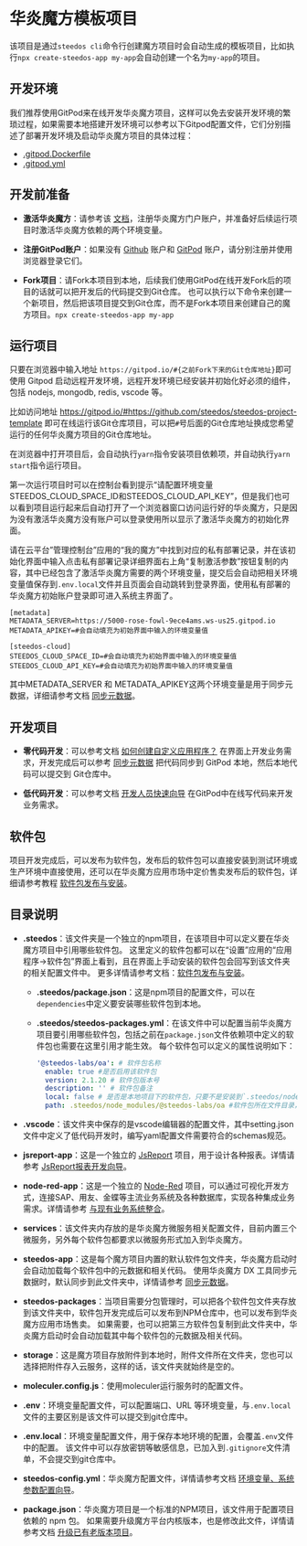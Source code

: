 # 华炎魔方模板项目

该项目是通过`steedos cli`命令行创建魔方项目时会自动生成的模板项目，比如执行`npx create-steedos-app my-app`会自动创建一个名为`my-app`的项目。

## 开发环境

我们推荐使用GitPod来在线开发华炎魔方项目，这样可以免去安装开发环境的繁琐过程，如果需要本地搭建开发环境可以参考以下Gitpod配置文件，它们分别描述了部署开发环境及启动华炎魔方项目的具体过程：

- [.gitpod.Dockerfile](.gitpod.Dockerfile)
- [.gitpod.yml](.gitpod.yml)

## 开发前准备

- **激活华炎魔方**：请参考该 [文档](https://www.steedos.cn/docs/deploy/deploy-activate)，注册华炎魔方门户账户，并准备好后续运行项目时激活华炎魔方依赖的两个环境变量。

- **注册GitPod账户**：如果没有 [Github](https://github.com/) 账户和 [GitPod](https://gitpod.io/) 账户，请分别注册并使用浏览器登录它们。

- **Fork项目**：请Fork本项目到本地，后续我们使用GitPod在线开发Fork后的项目的话就可以把开发后的代码提交到Git仓库。
也可以执行以下命令来创建一个新项目，然后把该项目提交到Git仓库，而不是Fork本项目来创建自己的魔方项目。```npx create-steedos-app my-app```

## 运行项目

只要在浏览器中输入地址 `https://gitpod.io/#{之前Fork下来的Git仓库地址}`即可使用 Gitpod 启动远程开发环境，远程开发环境已经安装并初始化好必须的组件，包括 nodejs, mongodb, redis, vscode 等。

比如访问地址 <https://gitpod.io/#https://github.com/steedos/steedos-project-template> 即可在线运行该Git仓库项目，可以把`#`号后面的Git仓库地址换成您希望运行的任何华炎魔方项目的Git仓库地址。

在浏览器中打开项目后，会自动执行`yarn`指令安装项目依赖项，并自动执行`yarn start`指令运行项目。

第一次运行项目时可以在控制台看到提示“请配置环境变量STEEDOS_CLOUD_SPACE_ID和STEEDOS_CLOUD_API_KEY”，但是我们也可以看到项目运行起来后自动打开了一个浏览器窗口访问运行好的华炎魔方，只是因为没有激活华炎魔方没有账户可以登录使用所以显示了激活华炎魔方的初始化界面。

请在云平台”管理控制台”应用的“我的魔方”中找到对应的私有部署记录，并在该初始化界面中输入点击私有部署记录详细界面右上角“复制激活参数”按钮复制的内容，其中已经包含了激活华炎魔方需要的两个环境变量，提交后会自动把相关环境变量值保存到`.env.local`文件并且页面会自动跳转到登录界面，使用私有部署的华炎魔方初始账户登录即可进入系统主界面了。

```
[metadata]
METADATA_SERVER=https://5000-rose-fowl-9ece4ams.ws-us25.gitpod.io
METADATA_APIKEY=#会自动填充为初始界面中输入的环境变量值

[steedos-cloud]
STEEDOS_CLOUD_SPACE_ID=#会自动填充为初始界面中输入的环境变量值
STEEDOS_CLOUD_API_KEY=#会自动填充为初始界面中输入的环境变量值
```

其中METADATA_SERVER 和 METADATA_APIKEY这两个环境变量是用于同步元数据，详细请参考文档 [同步元数据](https://beta.steedos.cn/docs/developer/getting-started#%E5%90%8C%E6%AD%A5%E5%85%83%E6%95%B0%E6%8D%AE)。

## 开发项目

- **零代码开发**：可以参考文档 [如何创建自定义应用程序？](https://www.steedos.cn/docs/admin/create_object) 在界面上开发业务需求，开发完成后可以参考 [同步元数据](https://www.steedos.cn/docs/developer/getting-started#%E5%90%8C%E6%AD%A5%E5%85%83%E6%95%B0%E6%8D%AE) 把代码同步到 GitPod 本地，然后本地代码可以提交到 Git仓库中。

- **低代码开发**：可以参考文档 [开发人员快速向导](https://www.steedos.cn/docs/developer/getting-started) 在GitPod中在线写代码来开发业务需求。

## 软件包

项目开发完成后，可以发布为软件包，发布后的软件包可以直接安装到测试环境或生产环境中直接使用，还可以在华炎魔方应用市场中定价售卖发布后的软件包，详细请参考教程 [软件包发布与安装](https://www.steedos.cn/docs/developer/package)。

## 目录说明

- **.steedos**：该文件夹是一个独立的npm项目，在该项目中可以定义要在华炎魔方项目中引用哪些软件包。
这里定义的软件包都可以在“设置”应用的“应用程序->软件包”界面上看到，且在界面上手动安装的软件包会回写到该文件夹的相关配置文件中。
更多详情请参考文档：[软件包发布与安装](https://www.steedos.cn/docs/developer/package)。

  - **.steedos/package.json**：这是npm项目的配置文件，可以在`dependencies`中定义要安装哪些软件包到本地。

  - **.steedos/steedos-packages.yml**：在该文件中可以配置当前华炎魔方项目要引用哪些软件包，包括之前在`package.json`文件依赖项中定义的软件包也需要在这里引用才能生效。
  每个软件包可以定义的属性说明如下：

    ```yml
    '@steedos-labs/oa': # 软件包名称
      enable: true #是否启用该软件包
      version: 2.1.20 # 软件包版本号
      description: '' # 软件包备注
      local: false # 是否是本地项目下的软件包，只要不是安装到`.steedos/node_modules`文件夹下的软件包都应该设置为true
      path: .steedos/node_modules/@steedos-labs/oa #软件包所在文件目录，所有软件包都必须在这里填写软件包所在硬盘目录
    ```

- **.vscode**：该文件夹中保存的是vscode编辑器的配置文件，其中setting.json文件中定义了低代码开发时，编写yaml配置文件需要符合的schemas规范。

- **jsreport-app**：这是一个独立的 [JsReport](https://jsreport.net/) 项目，用于设计各种报表。详情请参考 [JsReport报表开发向导](https://www.steedos.cn/docs/developer/jsreport)。

- **node-red-app**：这是一个独立的 [Node-Red](https://nodered.org/) 项目，可以通过可视化开发方式，连接SAP、用友、金蝶等主流业务系统及各种数据库，实现各种集成业务需求。详情请参考 [与现有业务系统整合](https://www.steedos.cn/docs/developer/node-red)。

- **services**：该文件夹内存放的是华炎魔方微服务相关配置文件，目前内置三个微服务，另外每个软件包都要求以微服务形式加入到华炎魔方。

- **steedos-app**：这是每个魔方项目内置的默认软件包文件夹，华炎魔方启动时会自动加载每个软件包中的元数据和相关代码。
使用华炎魔方 DX 工具同步元数据时，默认同步到此文件夹中，详情请参考 [同步元数据](https://www.steedos.cn/docs/developer/getting-started#%E5%90%8C%E6%AD%A5%E5%85%83%E6%95%B0%E6%8D%AE)。

- **steedos-packages**：当项目需要分包管理时，可以把各个软件包文件夹存放到该文件夹中，软件包开发完成后可以发布到NPM仓库中，也可以发布到华炎魔方应用市场售卖。
如果需要，也可以把第三方软件包复制到此文件夹中，华炎魔方启动时会自动加载其中每个软件包的元数据及相关代码。

- **storage**：这是魔方项目存放附件到本地时，附件文件所在文件夹，您也可以选择把附件存入云服务，这样的话，该文件夹就始终是空的。

- **moleculer.config.js**：使用moleculer运行服务时的配置文件。

- **.env**：环境变量配置文件，可以配置端口、URL 等环境变量，与`.env.local`文件的主要区别是该文件可以提交到git仓库中。

- **.env.local**：环境变量配置文件，用于保存本地环境的配置，会覆盖`.env`文件中的配置。
该文件中可以存放密钥等敏感信息，已加入到`.gitignore`文件清单，不会提交到git仓库中。

- **steedos-config.yml**：华炎魔方配置文件，详情请参考文档 [环境变量、系统参数配置向导](https://www.steedos.cn/docs/deploy/steedos-config)。

- **package.json**：华炎魔方项目是一个标准的NPM项目，该文件用于配置项目依赖的 npm 包。
如果需要升级魔方平台内核版本，也是修改此文件，详情请参考文档 [升级已有老版本项目](https://www.steedos.cn/docs/deploy/upgrade)。
